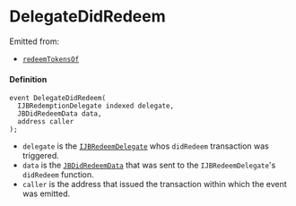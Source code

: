 # DelegateDidRedeem

Emitted from:

* [`redeemTokensOf`](/dev/deprecated/v3/or-payment-terminals/or-abstract/jbpayoutredemptionpaymentterminal/write/redeemtokensof.md)

#### Definition

```
event DelegateDidRedeem(
  IJBRedemptionDelegate indexed delegate,
  JBDidRedeemData data,
  address caller
);
```

* `delegate` is the [`IJBRedeemDelegate`](/dev/api/interfaces/ijbredemptiondelegate.md) whos `didRedeem` transaction was triggered.
* `data` is the [`JBDidRedeemData`](/dev/api/data-structures/jbdidredeemdata.md) that was sent to the `IJBRedeemDelegate`'s `didRedeem` function.
* `caller` is the address that issued the transaction within which the event was emitted.
